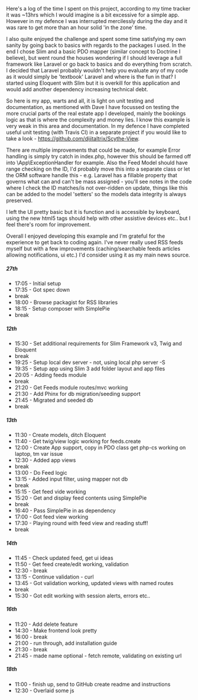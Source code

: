 Here's a log of the time I spent on this project, according to my time tracker it was ~13hrs which I would imagine is a bit excessive for a simple app. However in my defence I was interrupted mercilessly during the day and it was rare to get more than an hour solid 'in the zone' time.

I also quite enjoyed the challenge and spent some time satisfying my own sanity by going back to basics with regards to the packages I used. In the end I chose Slim and a basic PDO mapper (similar concept to Doctrine I believe), but went round the houses wondering if I should leverage a full framework like Laravel or go back to basics and do everything from scratch. I decided that Laravel probably wouldn't help you evaluate any of my code as it would simply be 'textbook' Laravel and where is the fun in that? I started using Eloquent with Slim but it is overkill for this application and would add another dependency increasing technical debt.

So here is my app, warts and all, it is light on unit testing and documentation, as mentioned with Dave I have focussed on testing the more crucial parts of the real estate app I developed, mainly the bookings logic as that is where the complexity and money lies. I know this example is very weak in this area and documentation. In my defence I have completed useful unit testing (with Travis CI) in a separate project if you would like to take a look - https://github.com/dijitaltrix/Scythe-View.

There are multiple improvements that could be made, for example Error handling is simply try catch in index.php, however this should be farmed off into \App\ExceptionHandler for example. Also the Feed Model should have range checking on the ID, I'd probably move this into a separate class or let the ORM software handle this - e.g. Laravel has a fillable property that governs what can and can't be mass assigned - you'll see notes in the code where I check the ID matches/is not over-ridden on update, things like this can be added to the model 'setters' so the models data integrity is always preserved.

I left the UI pretty basic but it is function and is accessible by keyboard, using the new html5 tags should help with other assistive devices etc.. but I feel there's room for improvement.

Overall I enjoyed developing this example and I'm grateful for the experience to get back to coding again. I've never really used RSS feeds myself but with a few improvements (caching/searchable feeds articles allowing notifications, ui etc.) I'd consider using it as my main news source.



##### 27th
- 17:05 - Initial setup
- 17:35 - Got spec down
- break
- 18:00 - Browse packagist for RSS libraries
- 18:15 - Setup composer with SimplePie 
- break

##### 12th 
- 15:30 - Set additional requirements for Slim Framework v3, Twig and Eloquent
- break 
- 19:25 - Setup local dev server - not, using local php server -S
- 19:35 - Setup app using Slim 3 add folder layout and app files
- 20:05 - Adding feeds module
- break
- 21:20 - Get Feeds module routes/mvc working
- 21:30 - Add Phinx for db migration/seeding support
- 21:45 - Migrated and seeded db
- break

##### 13th 
- 11:30 - Create models, ditch Eloquent
- 11:40 - Get twig/view logic working for feeds.create
- 12:00 - Create App support, copy in PDO class get php-cs working on laptop, tm var issue
- 12:30 - Added app views
- break 
- 13:00 - Do Feed logic
- 13:15 - Added input filter, using mapper not db
- break 
- 15:15 - Get feed vide working
- 15:20 - Get and display feed contents using SimplePie
- break
- 16:40 - Pass SimplePie in as dependency
- 17:00 - Got feed view working
- 17:30 - Playing round with feed view and reading stuff!
- break

##### 14th
- 11:45 - Check updated feed, get ui ideas 
- 11:50 - Get feed create/edit working, validation
- 12:30 - break
- 13:15 - Continue validation - curl
- 13:45 - Got validation working, updated views with named routes
- break
- 15:30 - Got edit working with session alerts, errors etc..

##### 16th 
- 11:20 - Add delete feature
- 14:30 - Make frontend look pretty 
- 16:00 - break 
- 21:00 - run through, add installation guide 
- 21:30 - break
- 21:45 - made name optional - fetch remote, validating on existing url

##### 18th 
- 11:00 - finish up, send to GitHub create readme and instructions 
- 12:30 - Overlaid some js
